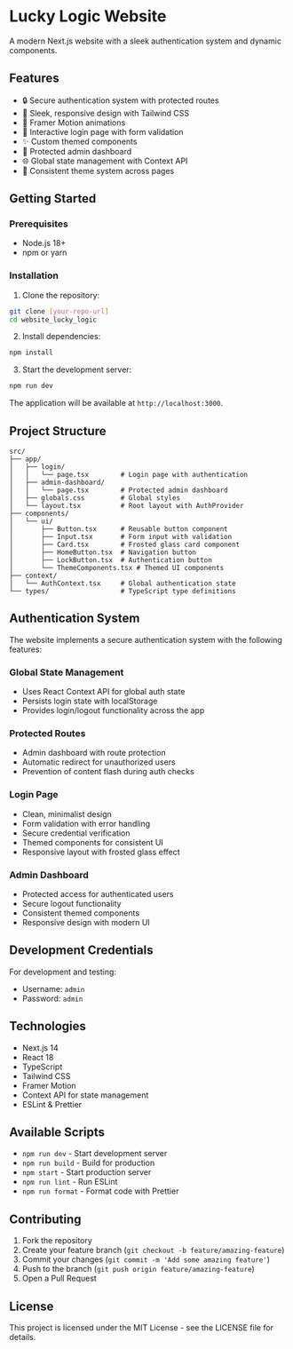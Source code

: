 # Lucky Logic Website

A modern Next.js website with a sleek authentication system and dynamic components.

## Features

- 🔒 Secure authentication system with protected routes
- 🎨 Sleek, responsive design with Tailwind CSS
- 🌟 Framer Motion animations
- 🔐 Interactive login page with form validation
- ✨ Custom themed components
- 🎯 Protected admin dashboard
- 🌐 Global state management with Context API
- 🎨 Consistent theme system across pages

## Getting Started

### Prerequisites

- Node.js 18+ 
- npm or yarn

### Installation

1. Clone the repository:
```bash
git clone [your-repo-url]
cd website_lucky_logic
```

2. Install dependencies:
```bash
npm install
```

3. Start the development server:
```bash
npm run dev
```

The application will be available at `http://localhost:3000`.

## Project Structure

```
src/
├── app/
│   ├── login/
│   │   └── page.tsx        # Login page with authentication
│   ├── admin-dashboard/
│   │   └── page.tsx        # Protected admin dashboard
│   ├── globals.css         # Global styles
│   └── layout.tsx          # Root layout with AuthProvider
├── components/
│   └── ui/
│       ├── Button.tsx      # Reusable button component
│       ├── Input.tsx       # Form input with validation
│       ├── Card.tsx        # Frosted glass card component
│       ├── HomeButton.tsx  # Navigation button
│       ├── LockButton.tsx  # Authentication button
│       └── ThemeComponents.tsx # Themed UI components
├── context/
│   └── AuthContext.tsx     # Global authentication state
└── types/                  # TypeScript type definitions
```

## Authentication System

The website implements a secure authentication system with the following features:

### Global State Management
- Uses React Context API for global auth state
- Persists login state with localStorage
- Provides login/logout functionality across the app

### Protected Routes
- Admin dashboard with route protection
- Automatic redirect for unauthorized users
- Prevention of content flash during auth checks

### Login Page
- Clean, minimalist design
- Form validation with error handling
- Secure credential verification
- Themed components for consistent UI
- Responsive layout with frosted glass effect

### Admin Dashboard
- Protected access for authenticated users
- Secure logout functionality
- Consistent themed components
- Responsive design with modern UI

## Development Credentials

For development and testing:
- Username: `admin`
- Password: `admin`

## Technologies

- Next.js 14
- React 18
- TypeScript
- Tailwind CSS
- Framer Motion
- Context API for state management
- ESLint & Prettier

## Available Scripts

- `npm run dev` - Start development server
- `npm run build` - Build for production
- `npm start` - Start production server
- `npm run lint` - Run ESLint
- `npm run format` - Format code with Prettier

## Contributing

1. Fork the repository
2. Create your feature branch (`git checkout -b feature/amazing-feature`)
3. Commit your changes (`git commit -m 'Add some amazing feature'`)
4. Push to the branch (`git push origin feature/amazing-feature`)
5. Open a Pull Request

## License

This project is licensed under the MIT License - see the LICENSE file for details.
